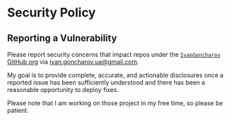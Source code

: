 # Security Policy

## Reporting a Vulnerability

Please report security concerns that impact repos under the [`IvanGoncharov` GitHub org](https://github.com/IvanGoncharov/) via [ivan.goncharov.ua@gmail.com](mailto:ivan.goncharov.ua@gmail.com).

My goal is to provide complete, accurate, and actionable disclosures once a reported issue has been sufficiently understood and there has been a reasonable opportunity to deploy fixes.

Please note that I am working on those project in my free time, so please be patient.
